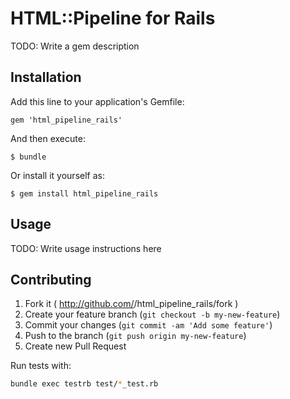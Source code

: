 # HTML::Pipeline for Rails

TODO: Write a gem description

## Installation

Add this line to your application's Gemfile:

    gem 'html_pipeline_rails'

And then execute:

    $ bundle

Or install it yourself as:

    $ gem install html_pipeline_rails

## Usage

TODO: Write usage instructions here

## Contributing

1. Fork it ( http://github.com/<my-github-username>/html_pipeline_rails/fork )
2. Create your feature branch (`git checkout -b my-new-feature`)
3. Commit your changes (`git commit -am 'Add some feature'`)
4. Push to the branch (`git push origin my-new-feature`)
5. Create new Pull Request

Run tests with:

```bash
bundle exec testrb test/*_test.rb
```
